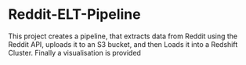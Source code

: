 # Reddit-ELT-Pipeline
This project creates a pipeline, that extracts data from Reddit using the Reddit API, uploads it to an S3 bucket, and then Loads it into a Redshift Cluster. Finally a visualisation is provided
